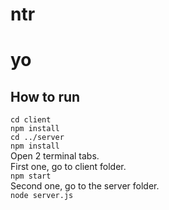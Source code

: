 # ntr
# yo
## How to run
``cd client``  
``npm install``  
``cd ../server``  
``npm install``  
Open 2 terminal tabs.  
First one, go to client folder.  
``npm start``  
Second one, go to the server folder.  
``node server.js``
